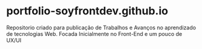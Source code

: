 # portfolio-soyfrontdev.github.io
Repositorio criado para publicação de Trabalhos e Avanços no aprendizado de tecnologias Web. Focada Inicialmente no Front-End e um pouco de UX/UI
